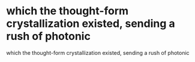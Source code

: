 # which the thought-form crystallization existed, sending a rush of photonic

which the thought-form crystallization existed, sending a rush of photonic